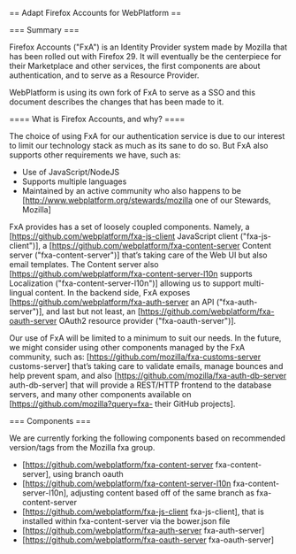 == Adapt Firefox Accounts for WebPlatform ==

=== Summary ===

Firefox Accounts ("FxA") is an Identity Provider system made by Mozilla that has been rolled out with Firefox 29. It will eventually be the centerpiece for their Marketplace and other services, the first components are about authentication, and to serve as a Resource Provider.

WebPlatform is using its own fork of FxA to serve as a SSO and this document describes the changes that has been made to it.

==== What is Firefox Accounts, and why? ====

The choice of using FxA for our authentication service is due to our interest to limit our technology stack as much as its sane to do so. But FxA also supports other requirements we have, such as:
* Use of JavaScript/NodeJS
* Supports multiple languages
* Maintained by an active community who also happens to be [http://www.webplatform.org/stewards/mozilla one of our Stewards, Mozilla]

FxA provides has a set of loosely coupled components. Namely, a [https://github.com/webplatform/fxa-js-client JavaScript client ("fxa-js-client")], a [https://github.com/webplatform/fxa-content-server Content server ("fxa-content-server")] that’s taking care of the Web UI but also email templates. The Content server also [https://github.com/webplatform/fxa-content-server-l10n supports Localization ("fxa-content-server-l10n")] allowing us to support multi-lingual content. In the backend side, FxA exposes [https://github.com/webplatform/fxa-auth-server an API ("fxa-auth-server")], and last but not least, an [https://github.com/webplatform/fxa-oauth-server OAuth2 resource provider ("fxa-oauth-server")].

Our use of FxA will be limited to a minimum to suit our needs. In the future, we might consider using other components managed by the FxA community, such as:  [https://github.com/mozilla/fxa-customs-server customs-server] that’s taking care to validate emails, manage bounces and help prevent spam, and also [https://github.com/mozilla/fxa-auth-db-server auth-db-server] that will provide a REST/HTTP frontend to the database servers, and many other components available on [https://github.com/mozilla?query=fxa- their GitHub projects].


=== Components ===

We are currently forking the following components based on recommended version/tags from the Mozilla fxa group.


* [https://github.com/webplatform/fxa-content-server fxa-content-server], using branch oauth
* [https://github.com/webplatform/fxa-content-server-l10n fxa-content-server-l10n], adjusting content based off of the same branch as fxa-content-server
* [https://github.com/webplatform/fxa-js-client fxa-js-client], that is installed within fxa-content-server via the bower.json file
* [https://github.com/webplatform/fxa-auth-server fxa-auth-server]
* [https://github.com/webplatform/fxa-oauth-server fxa-oauth-server]